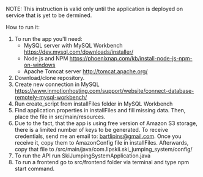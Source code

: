 NOTE: This instruction is valid only until the application is deployed on service that is yet to be dermined.

How to run it:

1. To run the app you'll need:
   - MySQL server with MySQL Workbench
      https://dev.mysql.com/downloads/installer/
   - Node.js and NPM
      https://phoenixnap.com/kb/install-node-js-npm-on-windows
   - Apache Tomcat server
     http://tomcat.apache.org/
2. Download/clone repository.
3. Create new connection in MySQL
      https://www.inmotionhosting.com/support/website/connect-database-remotely-mysql-workbench/
4. Run create_script from installFiles folder in MySQL Workbench
5. Find application.properties in installFiles and fill missing data. Then, place the file 
   in src/main/resources.
6. Due to the fact, that the app is using free version of Amazon S3 storage, there is a limited number of keys to be generated.
To receive credentials, send me an email to: bartlipins@gmail.com.
   Once you receive it, copy them to AmazonConfig file in installFiles. Afterwards, copy that file to /src/main/java/com.lipskii.ski_jumping_system/config/
7. To run the API run SkiJumpingSystemApplication.java
8. To run a frontend go to src/frontend folder via terminal and type npm start command. 


